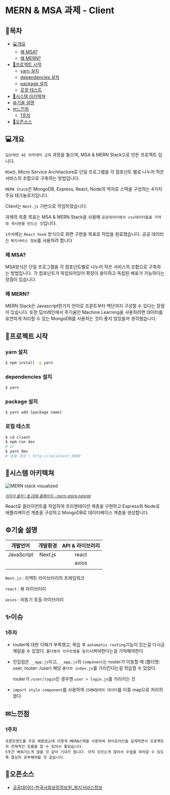 # MERN & MSA 과제 - Client

## 📎목차

* [💻개요](#개요)
  + [왜 MSA?](#왜-msa)
  + [왜 MERN?](#왜-mern)
* [📁프로젝트 시작](#프로젝트-시작)
  + [yarn 설치](#yarn-설치)
  + [dependencies 설치](#dependencies-설치)
  + [package 설치](#package-설치)
  + [로컬 테스트](#로컬-테스트)
* [📐시스템 아키텍쳐](#시스템-아키텍쳐)
* [⚙기술 설명](#기술-설명)
* [✉느낀점](#느낀점)
  + [1주차](#1주차)
* [📍오픈소스](#오픈소스)



## 💻개요

`딥브레인 AI 아카데미 교육` 과정을 들으며, MSA & MERN Stack으로 만든 프로젝트 입니다.

`MSA란`, Micro Service Architacture로  단일 프로그램을 각 컴포넌트 별로 나누어 작은 서비스의 조합으로 구축하는 방법입니다.

`MERN Stack`은 MongoDB, Express, React, Node의 약자로 스택을 구성하는 4가지 주요 테크놀로지입니다.

Client는 `Next.js` 기반으로 작업하였습니다.

과제의 최종 목표는 MSA & MERN Stack을 사용해 `공공데이터에서 csv데이터들을 가져와 게시판을 만드는 것`입니다.

`1주차`에는 `React hook` 방식으로 화면 구현을 목표로 작업을 완료했습니다.  공공 데이터는 `복지서비스 정보`를 사용하려 합니다

### 왜 MSA?

MSA방식은 단일 프로그램을 각 컴포넌트별로 나누어 작은 서비스의 조합으로 구축하는 방법입니다. 각 컴포넌트가 독립되어있어 확장이 용이하고 독립된 배포가 가능하다는 장점이 있습니다.

### 왜 MERN?

MERN Stack은 Javascript한가지 언어로 프론트부터 백단까지 구성할 수 있다는 장점이 있습니다. 또한 딥브레인에서 주기술인 Machine Learning을 사용하려면 데이터를 유연하게 처리할 수 있는 MongoDB를 사용하는 것이 좋지 않았을까 생각했습니다.  



## 📁프로젝트 시작

### yarn 설치

```bash
$ npm install -g yarn
```

### dependencies 설치

```bash
$ yarn
```

### package 설치

```bash
$ yarn add [package name]
```

### 로컬 테스트

```bash
$ cd client
$ npm run dev
# or
$ yarn dev
# 로컬 경로 | http://localhost:3000 
```



## 📐시스템 아키텍쳐

![MERN stack visualized](https://webimages.mongodb.com/_com_assets/cms/kobuybqq12c9ya16f-mernstack_visualized.png?auto=format%2Ccompress)

<small><i><a href='https://www.mongodb.com/languages/mern-stack-tutorial'>이미지 출처 | 몽고DB 홈페이지 - mern-stack-tutorial</a></i></small>

React로 클라이언트를 작업하여 프리젠테이션 계층을 구현하고 Express와 Node로 애플리케이션 계층을 구성하고 MongoDB로 데이터베이스 계층을 생성합니다.



## ⚙기술 설명

|  개발언어  | 개발환경 | API & 라이브러리 |
| :--------: | :------: | :--------------: |
| JavaScript | Next.js  |      react       |
|            |          |      axios       |
|            |          |                  |

`Next.js` : 리액트 라이브러리의 프레임워크

`react` : 뷰 라이브러리

`axios` : 비동기 호출 라이브러리



## ✨이슈

### 1주차

* router에 대한 이해가 부족했고, 복습 후 `automatic routing`기능이 있는걸 다시금 깨달을 수 있었다. `폴더명과 라우트명을 일치`시켜야한다는걸 기억해야한다

* 진입점은 `__app.js`이고,  `__app.js`의 `Component`는 router가 이동할 때 (폴더명: user, router: /user) 해당 `폴더의 index.js`를 가리킨다는걸 학습할 수 있었다. 

  router가 `/user/login`인 경우엔 `user > login.js`를 가리키는 것

* `import style component`를 사용하여 `JSON형태의 데이터`를 이중 map으로 처리하였다 





## ✉느낀점

### 1주차

```
프론트엔드를 주로 해왔었는데 이렇게 MERN스택을 사용하여 파이프라인을 설계하면서 프로젝트의 전체적인 흐름을 알 수 있어서 좋았습니다. 
5주간 배워가는게 많을 것 같아 기대가 됩니다. 아직 모르는게 많아서 수업을 따라갈 수 있도록 열심히 공부해야될 것 같습니다.
```



## 📍오픈소스

* [공공데이터-한국사회보장정보원_복지서비스정보](https://www.data.go.kr/data/15083323/fileData.do)

